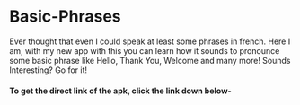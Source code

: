 # Basic-Phrases
Ever thought that even I could speak at least some phrases in french. Here I am, with my new app with this you can learn how it sounds to pronounce some basic phrase like Hello, Thank You, Welcome and many more! Sounds Interesting? Go for it!



#### To get the direct link of the apk, click the link down below-
